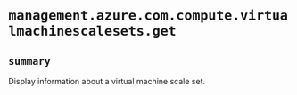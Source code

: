 # `management.azure.com.compute.virtualmachinescalesets.get`

## `summary`
Display information about a virtual machine scale set.


